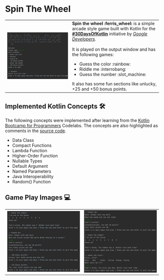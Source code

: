 # Spin The Wheel
<table>
  <tr>
    <td><img src="stw1.png" width="950"></td>
    <td>
      <b>Spin the wheel :ferris_wheel: </b> is a simple arcade style game built with Kotlin for the <b><a href="https://twitter.com/hashtag/30daysofkotlin?lang=en">#30DaysOfKotlin</a></b> 
      initiative by <i><a href="https://eventsonair.withgoogle.com/events/kotlin">Google Developers</a></i>.<br><br>
      It is played on the output window and has the following games:
      <ul>
        <li>Guess the color :rainbow:</li>
        <li>Riddle me :interrobang:</li>
        <li>Guess the number :slot_machine:</li>
      </ul>
      It also has some fun sections like unlucky, +25 and +50 bonus points.
    </td>
  </tr>
</table>  

## Implemented Kotlin Concepts 🛠
The following concepts were implemented after learning from the <a href="https://developer.android.com/courses/kotlin-bootcamp/overview">
Kotlin Bootcamp for Programmers</a> Codelabs. The concepts are also highlighted as comments in the 
<a href="https://github.com/rithika-hebbar/SpinTheWheel/blob/master/src/spinthewheel.kt">source code</a>.
<ul>
  <li>Data Class</li>
  <li>Compact Functions</li>
  <li>Lambda Function</li>
  <li>Higher-Order Function</li>
  <li>Nullable Types</li>
  <li>Default Argument</li>
  <li>Named Parameters</li>
  <li>Java Interoperability</li>
  <li>Random() Function</li>
</ul>

## Game Play Images :computer:
<table>
  <tr>
    <td><img src="stw2.png" width="450"></td>
    <td><img src="stw3.png" width="450"></td>
  </tr>
 </table>
